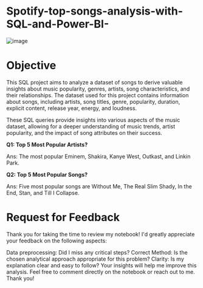 # Spotify-top-songs-analysis-with-SQL-and-Power-BI-

![image](https://pixabay.com/illustrations/spotify-internet-streaming-online-1759471/)


# Objective
This SQL project aims to analyze a dataset of songs to derive valuable insights about music popularity, genres, artists, song characteristics, and their relationships. The dataset used for this project contains information about songs, including artists, song titles, genre, popularity, duration, explicit content, release year, energy, and loudness.

These SQL queries provide insights into various aspects of the music dataset, allowing for a deeper understanding of music trends, artist popularity, and the impact of song attributes on their success.

 **Q1: Top 5 Most Popular Artists?** 
 
 Ans: The most popular Eminem, Shakira, Kanye West, Outkast, and Linkin Park.

 **Q2: Top 5 Most Popular Songs?**
 
 Ans: Five most popular songs are Without Me, The Real Slim Shady, In the End, Stan,  and Till I Collapse.


# Request for Feedback
Thank you for taking the time to review my notebook! I'd greatly appreciate your feedback on the following aspects:

Data preprocessing: Did I miss any critical steps?
Correct Method: Is the chosen analytical approach appropriate for this problem?
Clarity: Is my explanation clear and easy to follow?
Your insights will help me improve this analysis. Feel free to comment directly on the notebook or reach out to me. Thank you!
